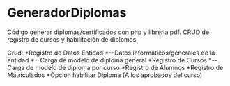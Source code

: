 # GeneradorDiplomas
Código generar diplomas/certificados con php y libreria pdf. CRUD de registro de cursos y habilitación de diplomas

Crud:
*Registro de Datos Entidad
*--Datos informaticos/generales de la entidad
*--Carga de modelo de diploma general
*Registro de Cursos
*--Carga de modelo de diploma por curso
*Registro de Alumnos
*Registro de Matriculados
*Opción habilitar Diploma (A los aprobados del curso)
